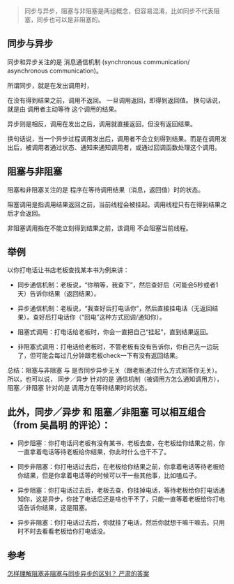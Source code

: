 >同步与异步，阻塞与非阻塞是两组概念，但容易混淆，比如同步不代表阻塞，同步也可以是非阻塞的。

## 同步与异步
同步和异步关注的是 消息通信机制 (synchronous communication/ asynchronous communication)。

所谓同步，就是在发出调用时，

在没有得到结果之前，调用不返回。
一旦调用返回，即得到返回值。
换句话说，就是由 调用者主动等待 这个调用的结果。

异步则是相反，调用在发出之后，调用就直接返回，但没有返回结果。

换句话说，当一个异步过程调用发出后，调用者不会立刻得到结果。而是在调用发出后，被调用者通过状态、通知来通知调用者，或通过回调函数处理这个调用。

## 阻塞与非阻塞
阻塞和非阻塞关注的是 程序在等待调用结果（消息，返回值）时的状态。

阻塞调用是指调用结果返回之前，当前线程会被挂起。调用线程只有在得到结果之后才会返回。

非阻塞调用指在不能立刻得到结果之前，该调用 不会阻塞当前线程。

## 举例
以你打电话让书店老板查找某本书为例来讲：

* 同步通信机制：老板说，“你稍等，我查下”，然后查好后（可能会5秒或者1天）告诉你结果（返回结果）。

* 异步通信机制：老板说，“我查好后打电话你”，然后直接挂电话（无返回结果）。查好后打电话你（“回电”这种方式回调/通知你）。

* 阻塞式调用：打电话给老板时，你会一直把自己“挂起”，直到结果返回。

* 非阻塞式调用：打电话给老板时，不管老板有没有告诉你，你自己先一边玩了，但可能会每过几分钟跟老板check一下有没有返回结果。

总结：阻塞与非阻塞 与 是否同步异步无关（跟老板通过什么方式回答你无关）。 所以，也可以说， 同步／异步 针对的是 通信机制（被调用方怎么通知调用方），阻塞／非阻塞 针对的是 调用方在等待结果时的状态。

## 此外，同步／异步 和 阻塞／非阻塞 可以相互组合 （from 吴昌明 的评论）：

* 同步阻塞：你打电话问老板有没有某书，老板去查，在老板给你结果之前，你一直拿着电话等待老板给你结果，你此时什么也干不了。

* 同步非阻塞：你打电话过去后，在老板给你结果之前，你拿着电话等待老板给你结果，但是你拿着电话等的时候可以干一些其他事，比如嗑瓜子。

* 异步阻塞：你打电话过去后，老板去查，你挂掉电话，等待老板给你打电话通知你，这是异步，你挂了电话后还是啥也干不了，只能一直等着老板给你打电话告诉你结果，这是阻塞。

* 异步非阻塞：你打电话过去后，你就挂了电话，然后你就想干嘛干嘛去。只用时不时去看看老板给你打电话没。

## 参考
[怎样理解阻塞非阻塞与同步异步的区别？ 严肃的答案](https://www.zhihu.com/question/19732473/answer/20851256)